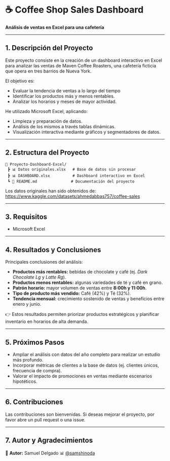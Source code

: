 # ☕ Coffee Shop Sales Dashboard
**Análisis de ventas en Excel para una cafetería**

---

## 1. Descripción del Proyecto
Este proyecto consiste en la creación de un dashboard interactivo en Excel para analizar las ventas de Maven Coffee Roasters, una cafetería ficticia que opera en tres barrios de Nueva York.

El objetivo es:
- Evaluar la tendencia de ventas a lo largo del tiempo
- Identificar los productos más y menos rentables.
- Analizar los horarios y meses de mayor actividad.

He utilizado Microsoft Excel, aplicando:
- Limpieza y preparación de datos.
- Análisis de los mismos a través tablas dinámicas.
- Visualización interactiva mediante gráficos y segmentadores de datos.

---

## 2. Estructura del Proyecto
```
📂 Proyecto-Dashboard-Excel/
 ┣ 📊 Datos originales.xlsx   # Base de datos sin procesar
 ┣ 📊 DASHBOARD.xlsx          # Dashboard interactivo en Excel
 ┗ 📜 README.md               # Documentación del proyecto
```

Los datos originales han sido obtenidos de: https://www.kaggle.com/datasets/ahmedabbas757/coffee-sales

---

## 3. Requisitos
- Microsoft Excel

---

## 4. Resultados y Conclusiones
Principales conclusiones del análisis:
- **Productos más rentables:** bebidas de chocolate y café (ej. *Dark Chocolate Lg* y *Latte Rg*).
- **Productos menos rentables:** algunas variedades de té y café en grano.
- **Patrón horario:** mayor volumen de ventas entre **8:00h y 11:00h**.
- **Tipo de producto más vendido:** Café (42%) y Té (32%).
- **Tendencia mensual:** crecimiento sostenido de ventas y beneficios entre enero y junio.

👉 Estos resultados permiten priorizar productos estratégicos y planificar inventario en horarios de alta demanda.

---

## 5. Próximos Pasos
- Ampliar el análisis con datos del año completo para realizar un estudio más profundo.
- Incorporar métricas de clientes a la base de datos (ej. clientes únicos, frecuencia de compra).
- Valorar el impacto de promociones en ventas mediante escenarios hipotéticos.

---

## 6. Contribuciones
Las contribuciones son bienvenidas. Si deseas mejorar el proyecto, por favor abre un pull request o una issue.

---

## 7. Autor y Agradecimientos
👤 **Autor:** Samuel Delgado 
📊 [@samshinoda](https://github.com/samshinoda)
